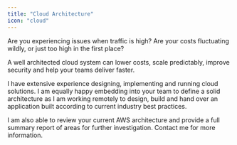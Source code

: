 ```yaml
---
title: "Cloud Architecture"
icon: "cloud"
---
```


Are you experiencing issues when traffic is high? Are your costs fluctuating
wildly, or just too high in the first place?

A well architected cloud system can lower costs, scale predictably, improve
security and help your teams deliver faster.

I have extensive experience designing, implementing and running cloud solutions.
I am equally happy embedding into your team to define a solid architecture as I
am working remotely to design, build and hand over an application built
according to current industry best practices.

I am also able to review your current AWS architecture and provide a full
summary report of areas for further investigation. Contact me for more
information.

